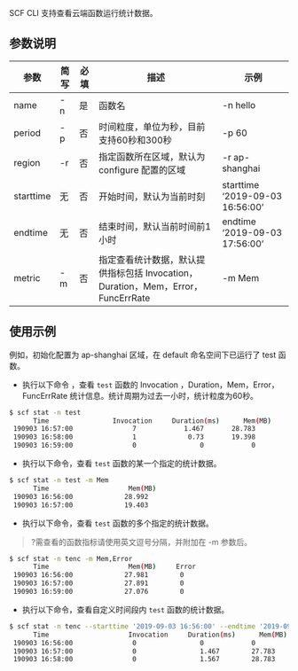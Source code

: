 SCF CLI 支持查看云端函数运行统计数据。

## 参数说明

| 参数      | 简写 | 必填 | 描述                                                         | 示例                  |
| --------- | ---- | ---- | ------------------------------------------------------------ | --------------------- |
| name      | -n   | 是   | 函数名                                                       | -n hello                 |
| period    | -p   | 否   | 时间粒度，单位为秒，目前支持60秒和300秒                       |-p 60                    |
| region    | -r   | 否   | 指定函数所在区域，默认为 configure 配置的区域                | -r ap-shanghai       |
| starttime | 无   | 否   | 开始时间，默认为当前时刻                                     | starttime ‘2019-09-03 16:56:00’ |
| endtime   | 无   | 否   | 结束时间，默认当前时间前1小时                           | endtime ‘2019-09-03 17:56:00’ |
| metric    | -m   | 否   | 指定查看统计数据，默认提供指标包括 Invocation，Duration，Mem，Error，FuncErrRate | -m Mem                   |
<!--
>?请前往 [指标名称]() 查看 metric 参数的所有可填写指标。
>
-->

## 使用示例
例如，初始化配置为 ap-shanghai 区域，在 default 命名空间下已运行了 test 函数。

- 执行以下命令 ，查看 `test` 函数的 Invocation ，Duration，Mem，Error，FuncErrRate 统计信息。统计周期为过去一小时，统计粒度为60秒。
```bash
$ scf stat -n test
      Time                Invocation     Duration(ms)      Mem(MB)     Error     FuncErrRate(%)
 190903 16:57:00               7            1.467       28.783         0                  0
 190903 16:58:00               1             0.73       19.398         0                  0
 190903 16:59:00               0                0            0         0                  0
```
- 执行以下命令，查看 `test` 函数的某一个指定的统计数据。
```bash
$ scf stat -n test -m Mem
      Time                    Mem(MB)
 190903 16:56:00             28.992
 190903 16:57:00             19.403
```
- 执行以下命令，查看 `test` 函数的多个指定的统计数据。
>?需查看的函数指标请使用英文逗号分隔，并附加在 -m 参数后。
>
```bash
$ scf stat -n tenc -m Mem,Error
      Time                    Mem(MB)     Error
 190903 16:56:00             27.981        0
 190903 16:57:00             27.891        0
 190903 16:59:00             27.076        0
```
- 执行以下命令，查看自定义时间段内 `test` 函数的统计数据。
```bash
$ scf stat -n tenc --starttime '2019-09-03 16:56:00' --endtime '2019-09-03 17:00:00' 
      Time                    Invocation     Duration(ms)      Mem(MB)     Error     FuncErrRate(%)
 190903 16:56:00               0                0            0              0                  0
 190903 16:57:00               0                1.467        27.783         0                  0
 190903 16:58:00               0                1.567        28.783         0                  0
```

